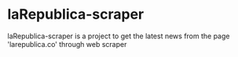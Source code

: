 # laRepublica-scraper
laRepublica-scraper is a project to get the latest news from the page 'larepublica.co' through web scraper
